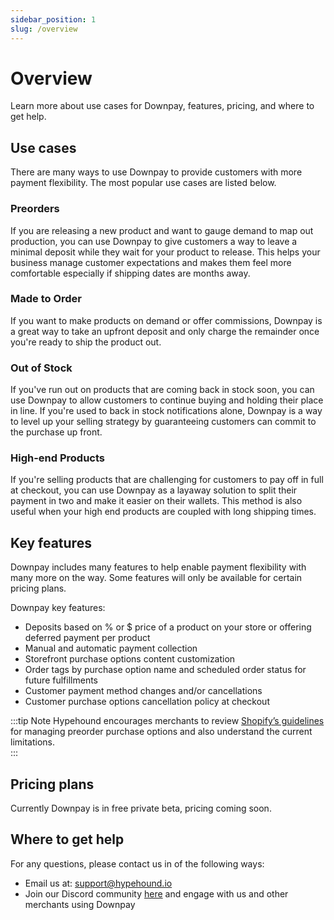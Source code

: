 ```yaml
---
sidebar_position: 1
slug: /overview
---
```


# Overview

Learn more about use cases for Downpay, features, pricing, and where to get help.

## Use cases

There are many ways to use Downpay to provide customers with more payment flexibility. The most popular use cases are listed below.

### Preorders

If you are releasing a new product and want to gauge demand to map out production, you can use Downpay to give customers a way to leave a minimal deposit while they wait for your product to release. This helps your business manage customer expectations and makes them feel more comfortable especially if shipping dates are months away.

### Made to Order

If you want to make products on demand or offer commissions, Downpay is a great way to take an upfront deposit and only charge the remainder once you're ready to ship the product out.

### Out of Stock

If you've run out on products that are coming back in stock soon, you can use Downpay to allow customers to continue buying and holding their place in line. If you're used to back in stock notifications alone, Downpay is a way to level up your selling strategy by guaranteeing customers can commit to the purchase up front. 

### High-end Products

If you're selling products that are challenging for customers to pay off in full at checkout, you can use Downpay as a layaway solution to split their payment in two and make it easier on their wallets. This method is also useful when your high end products are coupled with long shipping times.

## Key features

Downpay includes many features to help enable payment flexibility with many more on the way. Some features will only be available for certain pricing plans.

Downpay key features:

* Deposits based on % or $ price of a product on your store or offering deferred payment per product
* Manual and automatic payment collection
* Storefront purchase options content customization 
* Order tags by purchase option name and scheduled order status for future fulfillments
* Customer payment method changes and/or cancellations
* Customer purchase options cancellation policy at checkout

:::tip Note
Hypehound encourages merchants to review [Shopify’s guidelines](https://help.shopify.com/en/manual/products/purchase-options/pre-orders) for managing preorder purchase options and also understand the current limitations.  
:::

## Pricing plans

Currently Downpay is in free private beta, pricing coming soon.

## Where to get help

For any questions, please contact us in of the following ways:


* Email us at: [support@hypehound.io](mailto:support@hypehound.io)
* Join our Discord community [here](https://discord.gg/9rfcd3jGUq) and engage with us and other merchants using Downpay

